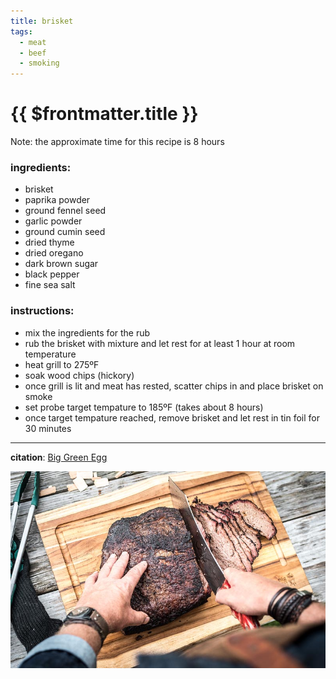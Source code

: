 ```yaml
---
title: brisket
tags:
  - meat
  - beef
  - smoking
---
```


# {{ $frontmatter.title }}

Note: the approximate time for this recipe is 8 hours

### ingredients:

- <MixologyConversion n="10 lbs"/> brisket
- <MixologyConversion n="2 tbsp"/> paprika powder
- <MixologyConversion n="1 tbsp"/> ground fennel seed
- <MixologyConversion n="1.5 tbsp"/> garlic powder
- <MixologyConversion n="0.5 tbsp"/> ground cumin seed
- <MixologyConversion n="1.5 tbsp"/> dried thyme
- <MixologyConversion n="1.5 tbsp"/> dried oregano
- <MixologyConversion n="1.5 tbsp"/> dark brown sugar
- <MixologyConversion n="1.5 tbsp"/> black pepper
- <MixologyConversion n="1 tbsp"/> fine sea salt

### instructions:

- mix the ingredients for the rub
- rub the brisket with mixture and let rest for at least 1 hour at room temperature
- heat grill to 275ºF
- soak wood chips (hickory)
- once grill is lit and meat has rested, scatter chips in and place brisket on smoke
- set probe target tempature to 185ºF (takes about 8 hours)
- once target tempature reached, remove brisket and let rest in tin foil for 30 minutes


---

**citation**:
[Big Green Egg](https://www.biggreenegg.eu/en/inspiration/recipes/brisket)

![image](./image.jpg)
